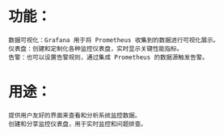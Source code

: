 # 功能：
    数据可视化：Grafana 用于将 Prometheus 收集到的数据进行可视化展示。
    仪表盘：创建和定制化各种监控仪表盘，实时显示关键性能指标。
    告警：也可以设置告警规则，通过集成 Prometheus 的数据源触发告警。

# 用途：
    提供用户友好的界面来查看和分析系统监控数据。
    创建和分享监控仪表盘，用于实时监控和问题排查。